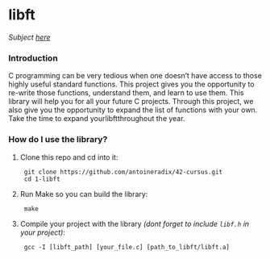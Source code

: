 # libft
_Subject [here](../subjects/libft.subject.pdf)_

### Introduction
C programming can be very tedious when one doesn’t have access to those highly useful
standard functions. This project gives you the opportunity to re-write those functions,
understand them, and learn to use them. This library will help you for all your future C
projects.
Through this project, we also give you the opportunity to expand the list of functions
with your own. Take the time to expand yourlibftthroughout the year.

### How do I use the library?

1. Clone this repo and cd into it:
 
        git clone https://github.com/antoineradix/42-cursus.git
        cd 1-libft

2. Run Make so you can build the library:

        make

3. Compile your project with the library _(dont forget to include ``libf.h`` in your project)_:

        gcc -I [libft_path] [your_file.c] [path_to_libft/libft.a]
